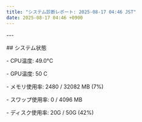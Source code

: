 ```yaml
---
title: "システム診断レポート: 2025-08-17 04:46 JST"
date: 2025-08-17 04:46 +0900
---
```

\---

\## システム状態

\- CPU温度: 49.0°C

\- GPU温度: 50 C

\- メモリ使用率: 2480 / 32082 MB (7%)

\- スワップ使用率: 0 / 4096 MB

\- ディスク使用率: 20G / 50G (42%)
